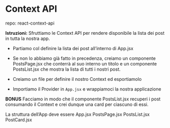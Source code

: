 # Context API
repo: react-context-api

**Istruzioni:**
Sfruttiamo le Context API per rendere disponibile la lista dei post in tutta la nostra app.

- Partiamo col definire la lista dei post all’interno di App.jsx

- Se non lo abbiamo già fatto in precedenza, creiamo un componente PostsPage.jsx  che conterrà al suo interno un titolo e un componente PostsList.jsx  che mostra la lista di tutti i nostri post.

 - Creiamo un file per definire il nostro Context ed esportiamolo

 - Importiamo il Provider in `App.jsx` e wrappiamoci la nostra applicazione

 **BONUS** 
 Facciamo in modo che il componente PostsList.jsx recuperi i post consumando il Context e crei dunque una card per ciascuno di essi.
 
 La struttura dell’App deve essere
 App.jsx  PostsPage.jsx PostsList.jsx  PostCard.jsx